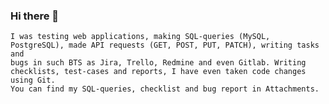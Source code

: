 ### Hi there 👋
``` Му name is Alina Neborskaya, I'm from Minsk. I am a QA Engineer, have an about 5 years of experience. 
I was testing web applications, making SQL-queries (MySQL, PostgreSQL), made API requests (GET, POST, PUT, PATCH), writing tasks and 
bugs in such BTS as Jira, Trello, Redmine and even Gitlab. Writing checklists, test-cases and reports, I have even taken code changes using Git. 
You can find my SQL-queries, checklist and bug report in Attachments.
```





<!--
**AlinaNeborskaya/AlinaNeborskaya** is a ✨ _special_ ✨ repository because its `README.md` (this file) appears on your GitHub profile.

Here are some ideas to get you started:

- 🔭 I’m currently working on ...
- 🌱 I’m currently learning ...
- 👯 I’m looking to collaborate on ...
- 🤔 I’m looking for help with ...
- 💬 Ask me about ...
- 📫 How to reach me: ...
- 😄 Pronouns: ...
- ⚡ Fun fact: ...
-->
